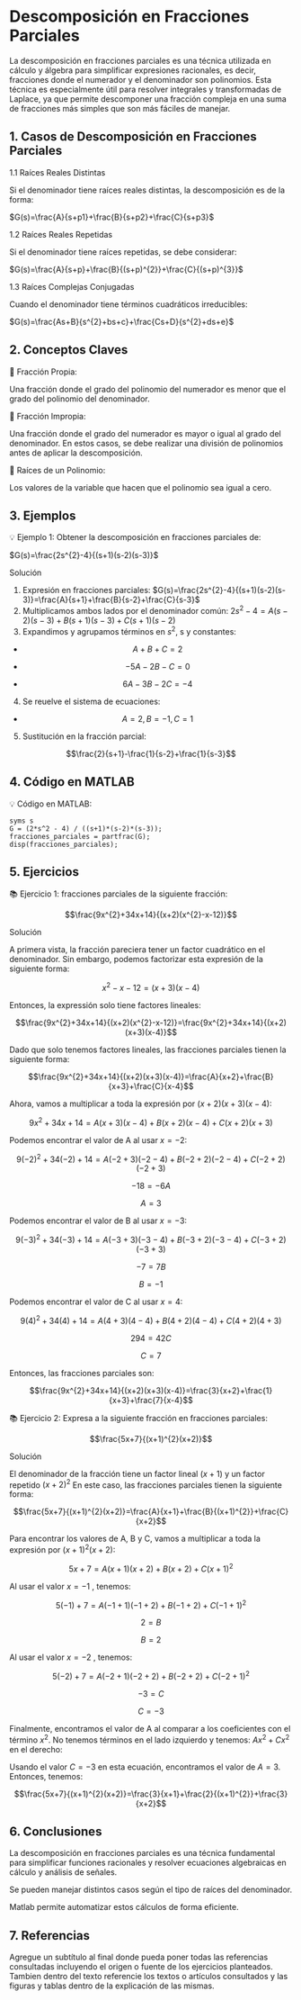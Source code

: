 # Descomposición en Fracciones Parciales
La descomposición en fracciones parciales es una técnica utilizada en cálculo y álgebra para simplificar expresiones racionales, es decir, fracciones donde el numerador y el denominador son polinomios. Esta técnica es especialmente útil para resolver integrales y transformadas de Laplace, ya que permite descomponer una fracción compleja en una suma de fracciones más simples que son más fáciles de manejar.
## 1. Casos de Descomposición en Fracciones Parciales
1.1  Raíces Reales Distintas

Si el denominador tiene raíces reales distintas, la descomposición es de la forma: 

$G(s)=\frac{A}{s+p1}+\frac{B}{s+p2}+\frac{C}{s+p3}$

1.2  Raíces Reales Repetidas

Si el denominador tiene raíces repetidas, se debe considerar: 

$G(s)=\frac{A}{s+p}+\frac{B}{(s+p)^{2}}+\frac{C}{(s+p)^{3}}$

1.3  Raíces Complejas Conjugadas

Cuando el denominador tiene términos cuadráticos irreducibles: 

$G(s)=\frac{As+B}{s^{2}+bs+c}+\frac{Cs+D}{s^{2}+ds+e}$

## 2. Conceptos Claves
🔑 Fracción Propia:

Una fracción donde el grado del polinomio del numerador es menor que el grado del polinomio del denominador.

🔑 Fracción Impropia:

Una fracción donde el grado del numerador es mayor o igual al grado del denominador. En estos casos, se debe realizar una división de polinomios antes de aplicar la descomposición.

🔑 Raíces de un Polinomio:

Los valores de la variable que hacen que el polinomio sea igual a cero.

## 3. Ejemplos

💡 Ejemplo 1: Obtener la descomposición en fracciones parciales de:  

$G(s)=\frac{2s^{2}-4}{(s+1)(s-2)(s-3)}$

Solución

1. Expresión en fracciones parciales:  $G(s)=\frac{2s^{2}-4}{(s+1)(s-2)(s-3)}=\frac{A}{s+1}+\frac{B}{s-2}+\frac{C}{s-3}$
2. Multiplicamos ambos lados por el denominador común:  $2s^{2}-4= A(s-2)(s-3)+B(s+1)(s-3)+C(s+1)(s-2)$
3. Expandimos y agrupamos términos en $s^{2}$, s  y constantes:

  - $$A+B+C=2$$

 - $$-5A-2B-C=0$$

 -  $$6A-3B-2C=-4$$

4. Se reuelve el sistema de ecuaciones:

  -  $$A=2, B=-1, C=1$$

5. Sustitución en la fracción parcial:

$$\frac{2}{s+1}-\frac{1}{s-2}+\frac{1}{s-3}$$

## 4. Código en MATLAB 

💡 Código en MATLAB:

```
syms s
G = (2*s^2 - 4) / ((s+1)*(s-2)*(s-3));
fracciones_parciales = partfrac(G);
disp(fracciones_parciales);
```


## 5. Ejercicios

📚 Ejercicio 1: fracciones parciales de la siguiente fracción:

$$\frac{9x^{2}+34x+14}{(x+2)(x^{2}-x-12)}$$

Solución

A primera vista, la fracción pareciera tener un factor cuadrático en el denominador. Sin embargo, podemos factorizar esta expresión de la siguiente forma:

$$x^{2}-x-12=(x+3)(x-4)$$

Entonces, la expressión solo tiene factores lineales:

$$\frac{9x^{2}+34x+14}{(x+2)(x^{2}-x-12)}=\frac{9x^{2}+34x+14}{(x+2)(x+3)(x-4)}$$

Dado que solo tenemos factores lineales, las fracciones parciales tienen la siguiente forma:

$$\frac{9x^{2}+34x+14}{(x+2)(x+3)(x-4)}=\frac{A}{x+2}+\frac{B}{x+3}+\frac{C}{x-4}$$

Ahora, vamos a multiplicar a toda la expresión por $(x+2)(x+3)(x−4):$

$$9x^{2}+34x+14=A(x+3)(x−4)+B(x+2)(x−4)+C(x+2)(x+3)$$

Podemos encontrar el valor de A al usar $x=-2:$

$$9(-2)^{2}+34(-2)+14=A(-2+3)(-2-4)+B(-2+2)(-2-4)+C(-2+2)(-2+3)$$

$$−18=−6A$$

$$A=3$$

Podemos encontrar el valor de B al usar $x=−3:$

$$9(-3)^{2}+34(-3)+14=A(-3+3)(-3-4)+B(-3+2)(-3-4)+C(-3+2)(-3+3)$$

$$−7=7B$$

$$B=−1$$

Podemos encontrar el valor de C al usar $x=4:$

$$9(4)^{2}+34(4)+14=A(4+3)(4-4)+B(4+2)(4-4)+C(4+2)(4+3)$$

$$294=42C$$

$$C=7$$

Entonces, las fracciones parciales son:

$$\frac{9x^{2}+34x+14}{(x+2)(x+3)(x-4)}=\frac{3}{x+2}+\frac{1}{x+3}+\frac{7}{x-4}$$

📚 Ejercicio 2: Expresa a la siguiente fracción en fracciones parciales:

$$\frac{5x+7}{(x+1)^{2}(x+2)}$$

Solución

El denominador de la fracción tiene un factor lineal $(x+1)$ y un factor repetido $(x+2)^{2}$ En este caso, las fracciones parciales tienen la siguiente forma:

$$\frac{5x+7}{(x+1)^{2}(x+2)}=\frac{A}{x+1}+\frac{B}{(x+1)^{2}}+\frac{C}{x+2}$$

Para encontrar los valores de A, B y C, vamos a multiplicar a toda la expresión por $(x+1)^{2}(x+2):$

$$5x+7=A(x+1)(x+2)+B(x+2)+C(x+1)^{2}$$

Al usar el valor $x=−1$ , tenemos:

$$5(-1)+7=A(-1+1)(-1+2)+B(-1+2)+C(-1+1)^{2}$$

$$2=B$$

$$B=2$$

Al usar el valor $x=−2$ , tenemos:

$$5(-2)+7=A(-2+1)(-2+2)+B(-2+2)+C(-2+1)^{2}$$

$$−3=C$$

$$C=−3$$

Finalmente, encontramos el valor de A al comparar a los coeficientes con el término $x^{2}.$ No tenemos términos en el lado izquierdo y tenemos: $Ax^{2}+Cx^{2}$ en el derecho:

Usando el valor $C=−3$ en esta ecuación, encontramos el valor de $A=3.$ Entonces, tenemos:

$$\frac{5x+7}{(x+1)^{2}(x+2)}=\frac{3}{x+1}+\frac{2}{(x+1)^{2}}+\frac{3}{x+2}$$

## 6. Conclusiones

La descomposición en fracciones parciales es una técnica fundamental para simplificar funciones racionales y resolver ecuaciones algebraicas en cálculo y análisis de señales.

Se pueden manejar distintos casos según el tipo de raíces del denominador.

Matlab permite automatizar estos cálculos de forma eficiente.

## 7. Referencias
Agregue un subtítulo al final donde pueda poner todas las referencias consultadas incluyendo el origen o fuente de los ejercicios planteados. Tambien dentro del texto referencie los textos o artículos consultados y las figuras y tablas dentro de la explicación de las mismas.
